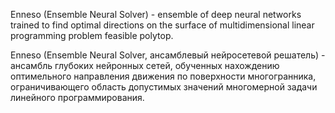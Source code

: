 Enneso (Ensemble Neural Solver) - ensemble of deep neural networks trained to find optimal directions on the surface of multidimensional linear programming problem feasible polytop.

Enneso (Ensemble Neural Solver, ансамблевый нейросетевой решатель) - ансамбль глубоких нейронных сетей, обученных нахождению оптимельного направления движения по поверхности многогранника, ограничивающего область допустимых значений многомерной задачи линейного программирования.
